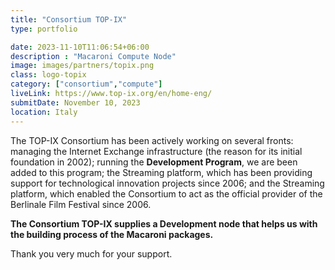 ```yaml
---
title: "Consortium TOP-IX"
type: portfolio

date: 2023-11-10T11:06:54+06:00
description : "Macaroni Compute Node"
image: images/partners/topix.png
class: logo-topix
category: ["consortium","compute"]
liveLink: https://www.top-ix.org/en/home-eng/
submitDate: November 10, 2023
location: Italy
---
```


The TOP-IX Consortium has been actively working on several fronts: managing the Internet Exchange
infrastructure (the reason for its initial foundation in 2002); running the **Development Program**,
we are been added to this program; the Streaming platform, which has been providing support for
technological innovation projects since 2006; and the Streaming platform, which enabled the Consortium
to act as the official provider of the Berlinale Film Festival since 2006.

**The Consortium TOP-IX supplies a Development node that helps us with the building process
of the Macaroni packages.**

Thank you very much for your support.
